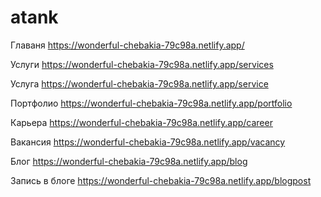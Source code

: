 # atank

Главаня
https://wonderful-chebakia-79c98a.netlify.app/

Услуги
https://wonderful-chebakia-79c98a.netlify.app/services

Услуга
https://wonderful-chebakia-79c98a.netlify.app/service

Портфолио
https://wonderful-chebakia-79c98a.netlify.app/portfolio

Карьера
https://wonderful-chebakia-79c98a.netlify.app/career

Вакансия
https://wonderful-chebakia-79c98a.netlify.app/vacancy

Блог
https://wonderful-chebakia-79c98a.netlify.app/blog

Запись в блоге
https://wonderful-chebakia-79c98a.netlify.app/blogpost
